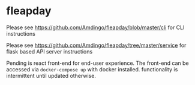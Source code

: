 # fleapday

Please see https://github.com/Amdingo/fleapday/blob/master/cli for CLI instructions

Please see https://github.com/Amdingo/fleapday/tree/master/service for flask based API server instructions

Pending is react front-end for end-user experience.  The front-end can be accessed via `docker-compose up` with docker installed.  functionality is intermittent until updated otherwise.
